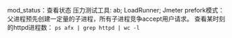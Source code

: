 mod_status：查看状态
压力测试工具: ab; LoadRunner; Jmeter
prefork模式：父进程预先创建一定量的子进程，所有子进程竞争accept用户请求。
查看某时刻的httpd进程数： `ps afx | grep httpd | wc -l`